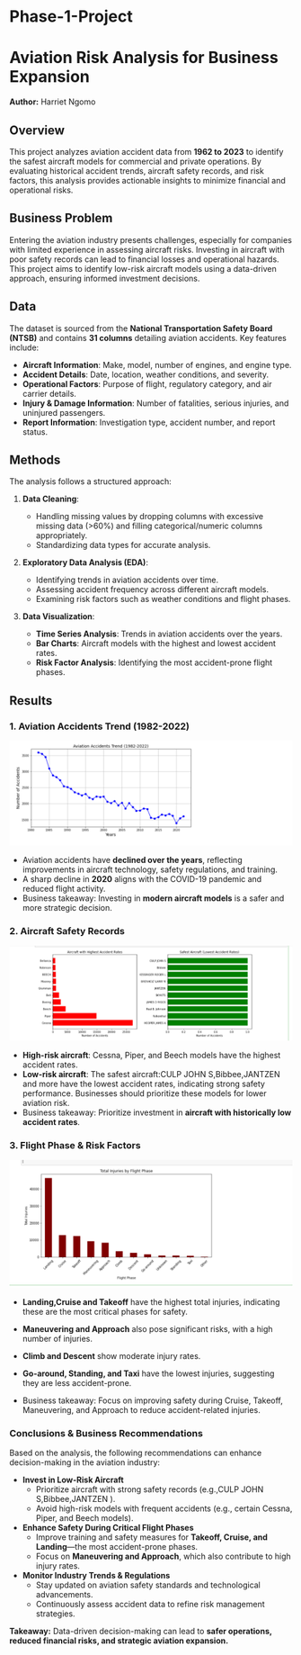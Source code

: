 # Phase-1-Project

# Aviation Risk Analysis for Business Expansion

**Author:** Harriet Ngomo  

## Overview

This project analyzes aviation accident data from **1962 to 2023** to identify the safest aircraft models for commercial and private operations. By evaluating historical accident trends, aircraft safety records, and risk factors, this analysis provides actionable insights to minimize financial and operational risks. 

## Business Problem

Entering the aviation industry presents challenges, especially for companies with limited experience in assessing aircraft risks. Investing in aircraft with poor safety records can lead to financial losses and operational hazards. This project aims to identify low-risk aircraft models using a data-driven approach, ensuring informed investment decisions.

## Data

The dataset is sourced from the **National Transportation Safety Board (NTSB)** and contains **31 columns** detailing aviation accidents. Key features include:

- **Aircraft Information**: Make, model, number of engines, and engine type.
- **Accident Details**: Date, location, weather conditions, and severity.
- **Operational Factors**: Purpose of flight, regulatory category, and air carrier details.
- **Injury & Damage Information**: Number of fatalities, serious injuries, and uninjured passengers.
- **Report Information**: Investigation type, accident number, and report status.

## Methods

The analysis follows a structured approach:

1. **Data Cleaning**:
   - Handling missing values by dropping columns with excessive missing data (>60%) and filling categorical/numeric columns appropriately.
   - Standardizing data types for accurate analysis.

2. **Exploratory Data Analysis (EDA)**:
   - Identifying trends in aviation accidents over time.
   - Assessing accident frequency across different aircraft models.
   - Examining risk factors such as weather conditions and flight phases.

3. **Data Visualization**:
   - **Time Series Analysis**: Trends in aviation accidents over the years.
   - **Bar Charts**: Aircraft models with the highest and lowest accident rates.
   - **Risk Factor Analysis**: Identifying the most accident-prone flight phases.

## Results

### **1. Aviation Accidents Trend (1982-2022)**
![image alt](https://github.com/Harriet-ngomo/Phase-1-Project/blob/8d754ac98a24a4949417ba5c96c22887c0b38252/Aviatian%20Accidents%20trend.png)
- Aviation accidents have **declined over the years**, reflecting improvements in aircraft technology, safety regulations, and training.
- A sharp decline in **2020** aligns with the COVID-19 pandemic and reduced flight activity.
- Business takeaway: Investing in **modern aircraft models** is a safer and more strategic decision.

### **2. Aircraft Safety Records**
![image](https://github.com/Harriet-ngomo/Phase-1-Project/blob/33ed9d568e553b2418529376087df43853e39a76/Aircraft%20Models%20with%20the%20Highest%20and%20Lowest%20Accident%20rates.png)
- **High-risk aircraft**: Cessna, Piper, and Beech models have the highest accident rates.
- **Low-risk aircraft**: The safest aircraft:CULP JOHN S,Bibbee,JANTZEN and more have the lowest accident rates, indicating strong safety performance. Businesses should prioritize these models for lower aviation risk.
- Business takeaway: Prioritize investment in **aircraft with historically low accident rates**.

### **3. Flight Phase & Risk Factors**
![image alt](https://github.com/Harriet-ngomo/Phase-1-Project/blob/44218aaacb898506c445f0a4d7a20b3b3fc53e92/Injury%20severity%20by%20Flight%20phase.png)
- **Landing,Cruise and Takeoff** have the highest total injuries, indicating these are the most critical phases for safety.

- **Maneuvering and Approach** also pose significant risks, with a high number of injuries.

- **Climb and Descent** show moderate injury rates.

- **Go-around, Standing, and Taxi** have the lowest injuries, suggesting they are less accident-prone.
- Business takeaway:  Focus on improving safety during Cruise, Takeoff, Maneuvering, and Approach to reduce accident-related injuries.

### **Conclusions & Business Recommendations**  
Based on the analysis, the following recommendations can enhance decision-making in the aviation industry:

- **Invest in Low-Risk Aircraft**  
   - Prioritize aircraft with strong safety records (e.g.,CULP JOHN S,Bibbee,JANTZEN ).  
   - Avoid high-risk models with frequent accidents (e.g., certain Cessna, Piper, and Beech models).  
- **Enhance Safety During Critical Flight Phases**  
   - Improve training and safety measures for **Takeoff, Cruise, and Landing**—the most accident-prone phases.  
   - Focus on **Maneuvering and Approach**, which also contribute to high injury rates.  
- **Monitor Industry Trends & Regulations**  
   - Stay updated on aviation safety standards and technological advancements.  
   - Continuously assess accident data to refine risk management strategies.  

**Takeaway:** Data-driven decision-making can lead to **safer operations, reduced financial risks, and strategic aviation expansion.**  

